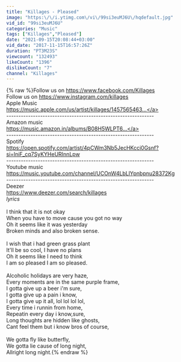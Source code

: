 ```yaml
---
title: "Killages - Pleased"
image: "https:\/\/i.ytimg.com\/vi\/99si3euMJ6U\/hqdefault.jpg"
vid_id: "99si3euMJ6U"
categories: "Music"
tags: ["Killages","Pleased"]
date: "2021-09-15T20:08:44+03:00"
vid_date: "2017-11-15T16:57:26Z"
duration: "PT3M23S"
viewcount: "132493"
likeCount: "1396"
dislikeCount: "7"
channel: "Killages"
---
```

{% raw %}Follow us on <a rel="nofollow" target="blank" href="https://www.facebook.com/Killages">https://www.facebook.com/Killages</a><br />Follow us on <a rel="nofollow" target="blank" href="https://www.instagram.com/killages">https://www.instagram.com/killages</a><br />Apple Music<br /><a rel="nofollow" target="blank" href="https://music.apple.com/us/artist/killages/1457565463...">https://music.apple.com/us/artist/killages/1457565463...</a><br />-------------------------------------------------------------<br />Amazon music<br /><a rel="nofollow" target="blank" href="https://music.amazon.in/albums/B08H5WLPT6...">https://music.amazon.in/albums/B08H5WLPT6...</a><br />-------------------------------------------------------------<br />Spotify<br /><a rel="nofollow" target="blank" href="https://open.spotify.com/artist/4pCWm3Nb5JecHKcci0Gsnf?si=lniF_cq7SyKYHeURInnLpw">https://open.spotify.com/artist/4pCWm3Nb5JecHKcci0Gsnf?si=lniF_cq7SyKYHeURInnLpw</a><br />-------------------------------------------------------------<br />Youtube music<br /><a rel="nofollow" target="blank" href="https://music.youtube.com/channel/UCOnW4LbLlYpnbpnu28372Kg">https://music.youtube.com/channel/UCOnW4LbLlYpnbpnu28372Kg</a><br />-------------------------------------------------------------<br />Deezer<br /><a rel="nofollow" target="blank" href="https://www.deezer.com/search/killages">https://www.deezer.com/search/killages</a><br />                                   *lyrics*<br /><br />I think that it is not okay<br />When you have to move cause you got no way<br />Oh it seems like it was yesterday<br />Broken minds and also broken sense.<br /><br />I wish that i had green grass plant<br />It'll be so cool, I have no plans<br />Oh it seems like I need to think<br />I am so pleased I am so pleased.<br /><br />Alcoholic holidays are very haze,<br />Every moments are in the same purple frame,<br />I gotta give up a beer i'm sure,<br />I gotta give up a pain i know,<br />I gotta give up it all, lol lol lol lol,<br />Every time i runnin from home,<br />Repeatin every day i know,sure,<br />Long thoughts are hidden like ghosts,<br />Cant feel them but i know bros of course,<br /><br />We gotta fly like butterfly,<br />We gotta lie cause of long night,<br />Allright long night.{% endraw %}
